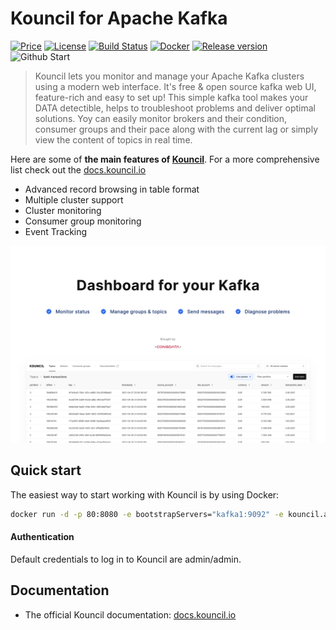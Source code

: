 # Kouncil for Apache Kafka
[![Price](https://img.shields.io/badge/price-FREE-0098f7.svg)](https://github.com/consdata/kouncil/blob/master/LICENSE)
[![License](https://img.shields.io/badge/License-GPLv3-blue.svg)](https://github.com/consdata/kouncil/blob/master/LICENSE)
[![Build Status](https://github.com/Consdata/kouncil/actions/workflows/build.yml/badge.svg)](https://github.com/Consdata/kouncil/actions/workflows/build.yml)
[![Docker](https://img.shields.io/docker/pulls/consdata/kouncil.svg)](https://hub.docker.com/r/consdata/kouncil)
[![Release version](https://img.shields.io/github/v/release/consdata/kouncil)](https://github.com/consdata/kouncil/releases)
![Github Start](https://img.shields.io/github/stars/consdata/kouncil.svg)

> Kouncil lets you monitor and manage your Apache Kafka clusters using a modern web interface. It's free & open source kafka web UI, feature-rich and easy to set up! This simple kafka tool makes your DATA detectible, helps to troubleshoot problems and deliver optimal solutions. Yoy can easily monitor brokers and their condition, consumer groups and their pace along with the current lag or simply view the content of topics in real time.

Here are some of **the main features of [Kouncil](https://kouncil.io)**. For a more comprehensive list check out the [docs.kouncil.io](https://docs.kouncil.io)
* Advanced record browsing in table format
* Multiple cluster support
* Cluster monitoring
* Consumer group monitoring
* Event Tracking

![Kouncil](.github/img/jumbo.png)

## Quick start

The easiest way to start working with Kouncil is by using Docker:

```bash
docker run -d -p 80:8080 -e bootstrapServers="kafka1:9092" -e kouncil.auth.active-provider="inmemory" consdata/kouncil:latest
```
#### Authentication
Default credentials to log in to Kouncil are admin/admin.

## Documentation
* The official Kouncil documentation: [docs.kouncil.io](https://docs.kouncil.io)
